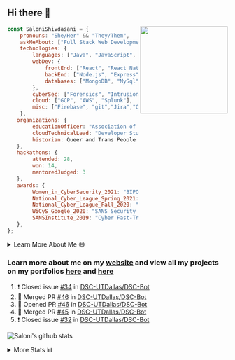 ## Hi there 👋

<img align='right' src="https://storage.googleapis.com/saloni-shivdasani-resume/Saloni.png" width="200">

```javascript
const SaloniShivdasani = {
    pronouns: "She/Her" && "They/Them",
    askMeAbout: ["Full Stack Web Development", "Cloud Computing", "Cyber Security"],
    technologies: {
        languages: ["Java", "JavaScript", "SQL", "Python", "C++", "BASH", "R"],
        webDev: {
            frontEnd: ["React", "React Native", "Electron"],
            backEnd: ["Node.js", "Express", "Flask"],
            databases: ["MongoDB", "MySql"],
        },
        cyberSec: ["Forensics", "Intrusion Detection", "Security Operations", "Network and Application Penetration Testing"],
        cloud: ["GCP", "AWS", "Splunk"],
        misc: ["Firebase", "git","Jira","Confluence"]
    },
   organizations: {
        educationOfficer: "Association of Computer Machinery, UTD",
        cloudTechnicalLead: "Developer Students Club, UTD",
        historian: Queer and Trans People of Color, UTD",
   },
   hackathons: {
        attended: 28,
        won: 14,
        mentoredJudged: 3
   },
   awards: {
        Women_in_CyberSecurity_2021: "BIPOC Fellowship Award",
        National_Cyber_League_Spring_2021: "Gold Bracket Competitor - Top 15% nationally",
        National_Cyber_League_Fall_2020: "Gold Bracket Competitor - Top 15% nationally",
        WiCyS_Google_2020: "SANS Security Training Scholarship",
        SANSInstitute_2019: "Cyber Fast-Track Game Quarter-Finalist",
   },
};
```

<!--START_SECTION:table-->
<details>

<summary>Learn More About Me 😄 </summary>

I am a senior at The University of Texas at Dallas, and I am currently majoring in Software Engineering with a concentration in Information Assurance. I am interested and have experience in full stack development, cloud computing, and cybersecurity. I hope to find opportunities where I can gain exposure to algorithm and project design. My ultimate aim is to develop futuristic products for users because I am inspired by the impact of computing on society.

I have experience in full stack web development through my participation and awards in hackathons where I have learnt and used React, Node.js, Express, MongoDB, Flask, NLTK, and React Native along with GIT, GCP, and Firebase. Last semester, I was also responsible for backend development for a project at a local NGO where I created a REST API using Node.js, Express, MongoDB and SQL and hosted it on servers using GCP. 

From my coursework and local competitions, I have skills in algorithms and data structures in Java, database management using SQL and machine learning using Python and R. I have also been a quarter-finalist in a national cybersecurity completion hosted by the SANS institute.

I am also actively involved in campus organization where I am the cloud technical lead for Developer Student Club, Mentor and Education Officer for Association of Computing Machinery, event planner for Women Mentoring Women in Engineering and IT Committee member for IEEE.

</details>

<!--END_SECTION:table-->

### Learn more about me on my [website](https://www.saloni-shivdasani.codes) and view all my projects on my portfolios [here](https://www.saloni-shivdasani.codes/projects) and  [here](http://devpost.com/SaloniS)

<!--START_SECTION:activity-->
1. ❗️ Closed issue [#34](https://github.com/DSC-UTDallas/DSC-Bot/issues/34) in [DSC-UTDallas/DSC-Bot](https://github.com/DSC-UTDallas/DSC-Bot)
2. 🎉 Merged PR [#46](https://github.com/DSC-UTDallas/DSC-Bot/pull/46) in [DSC-UTDallas/DSC-Bot](https://github.com/DSC-UTDallas/DSC-Bot)
3. 💪 Opened PR [#46](https://github.com/DSC-UTDallas/DSC-Bot/pull/46) in [DSC-UTDallas/DSC-Bot](https://github.com/DSC-UTDallas/DSC-Bot)
4. 🎉 Merged PR [#45](https://github.com/DSC-UTDallas/DSC-Bot/pull/45) in [DSC-UTDallas/DSC-Bot](https://github.com/DSC-UTDallas/DSC-Bot)
5. ❗️ Closed issue [#32](https://github.com/DSC-UTDallas/DSC-Bot/issues/32) in [DSC-UTDallas/DSC-Bot](https://github.com/DSC-UTDallas/DSC-Bot)
<!--END_SECTION:activity-->

![Saloni's github stats](https://github-readme-stats.vercel.app/api?username=SaloniSS)

<!--START_SECTION:table-->
<details>

<summary>More Stats 📊 </summary>

<!--START_SECTION:waka-->
![Lines of code](https://img.shields.io/badge/From%20Hello%20World%20I%27ve%20Written-1.3%20million%20lines%20of%20code-blue)

**🐱 My Github Data** 

> 🏆 370 Contributions in the Year 2021
 > 
> 📦 569.3 kB Used in Github's Storage 
 > 
> 💼 Opted to Hire
 > 
> 📜 28 Public Repositories 
 > 
> 🔑 21 Private Repositories  
 > 
**I'm a Night 🦉** 

```text
🌞 Morning    180 commits    ███░░░░░░░░░░░░░░░░░░░░░░   14.85% 
🌆 Daytime    267 commits    █████░░░░░░░░░░░░░░░░░░░░   22.03% 
🌃 Evening    467 commits    █████████░░░░░░░░░░░░░░░░   38.53% 
🌙 Night      298 commits    ██████░░░░░░░░░░░░░░░░░░░   24.59%

```
📅 **I'm Most Productive on Saturday** 

```text
Monday       143 commits    ███░░░░░░░░░░░░░░░░░░░░░░   11.8% 
Tuesday      110 commits    ██░░░░░░░░░░░░░░░░░░░░░░░   9.08% 
Wednesday    99 commits     ██░░░░░░░░░░░░░░░░░░░░░░░   8.17% 
Thursday     62 commits     █░░░░░░░░░░░░░░░░░░░░░░░░   5.12% 
Friday       103 commits    ██░░░░░░░░░░░░░░░░░░░░░░░   8.5% 
Saturday     372 commits    ███████░░░░░░░░░░░░░░░░░░   30.69% 
Sunday       323 commits    ██████░░░░░░░░░░░░░░░░░░░   26.65%

```


📊 **This Week I Spent My Time On** 

```text
⌚︎ Time Zone: America/Chicago

💬 Programming Languages: 
JavaScript               3 hrs 35 mins       ████████░░░░░░░░░░░░░░░░░   32.1% 
Other                    3 hrs 1 min         ██████░░░░░░░░░░░░░░░░░░░   27.0% 
Dart                     1 hr 55 mins        ████░░░░░░░░░░░░░░░░░░░░░   17.2% 
TypeScript               1 hr 47 mins        ████░░░░░░░░░░░░░░░░░░░░░   16.03% 
Groovy                   32 mins             █░░░░░░░░░░░░░░░░░░░░░░░░   4.83%

```

**I Mostly Code in JavaScript** 

```text
JavaScript               24 repos            ███████████░░░░░░░░░░░░░░   44.44% 
Java                     7 repos             ███░░░░░░░░░░░░░░░░░░░░░░   12.96% 
Python                   6 repos             ██░░░░░░░░░░░░░░░░░░░░░░░   11.11% 
TypeScript               5 repos             ██░░░░░░░░░░░░░░░░░░░░░░░   9.26% 
CSS                      3 repos             █░░░░░░░░░░░░░░░░░░░░░░░░   5.56%

```



<!--END_SECTION:waka-->

<!--END_SECTION:table-->

<!--
**SaloniSS/SaloniSS** is a ✨ _special_ ✨ repository because its `README.md` (this file) appears on your GitHub profile.

Here are some ideas to get you started:

- 🔭 I’m currently working on ...
- 🌱 I’m currently learning ...
- 👯 I’m looking to collaborate on ...
- 🤔 I’m looking for help with ...
- 💬 Ask me about ...
- 📫 How to reach me: ...
- 😄 Pronouns: ...
- ⚡ Fun fact: ...
-->
